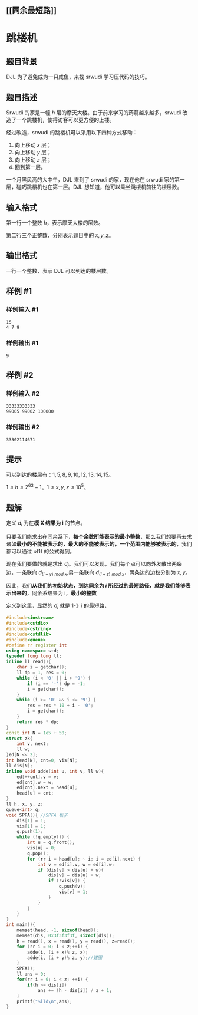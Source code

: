 ## [[同余最短路]] 
# 跳楼机

## 题目背景

DJL 为了避免成为一只咸鱼，来找 srwudi 学习压代码的技巧。

## 题目描述

Srwudi 的家是一幢 $h$ 层的摩天大楼。由于前来学习的蒟蒻越来越多，srwudi 改造了一个跳楼机，使得访客可以更方便的上楼。

经过改造，srwudi 的跳楼机可以采用以下四种方式移动：

1. 向上移动 $x$ 层；
2. 向上移动 $y$ 层；
3. 向上移动 $z$ 层；
4. 回到第一层。

一个月黑风高的大中午，DJL 来到了 srwudi 的家，现在他在 srwudi 家的第一层，碰巧跳楼机也在第一层。DJL 想知道，他可以乘坐跳楼机前往的楼层数。

## 输入格式

第一行一个整数 $h$，表示摩天大楼的层数。

第二行三个正整数，分别表示题目中的 $x, y, z$。

## 输出格式

一行一个整数，表示 DJL 可以到达的楼层数。

## 样例 #1

### 样例输入 #1

```
15
4 7 9
```

### 样例输出 #1

```
9
```

## 样例 #2

### 样例输入 #2

```
33333333333
99005 99002 100000
```

### 样例输出 #2

```
33302114671
```

## 提示

可以到达的楼层有：$1,5,8,9,10,12,13,14,15$。

$1 \le h \le 2^{63}-1$，$1 \le x,y,z \le 10^5$。

## 题解
定义 $d_{i}$ 为在**模 X 结果为 i** 的节点。

只要我们能求出在同余系下，**每个余数所能表示的最小整数**，那么我们想要再去求诸如**最小的不能被表示的，最大的不能被表示的，一个范围内能够被表示的**，我们都可以通过 $o(1)$ 的公式得到。

现在我们要做的就是求出 $d_{i}$。我们可以发现，我们每个点可以向外发散出两条边，一条联向 $d_{(i+y) \ mod \ x}$,另一条联向 $d_{(i+z) \ mod \ x}$，两条边的边权分别为 $x,y$。

因此，我们**从我们的初始状态，到达同余为 $i$ 所经过的最短路径，就是我们能够表示出来的**，同余系结果为 i，**最小的整数**

定义到这里，显然的 $d_{i}$ 就是 1-》i 的最短路，



```cpp
#include<iostream>
#include<cstdio>
#include<cstring>
#include<cstdlib>
#include<queue>
#define rr register int
using namespace std; 
typedef long long ll;
inline ll read(){
	char i = getchar();
	ll dp = 1, res = 0;
	while (i < '0' || i > '9') {
		if (i == '-') dp = -1;
		i = getchar();
	}
	while (i >= '0' && i <= '9') {
		res = res * 10 + i - '0';
		i = getchar();
	}
	return res * dp;
}
const int N = 1e5 + 50;
struct zk{
	int v, next;
	ll w;
}ed[N << 2];
int head[N], cnt=0, vis[N];
ll dis[N];
inline void adde(int u, int v, ll w){
	ed[++cnt].v = v;
	ed[cnt].w = w;
	ed[cnt].next = head[u];
	head[u] = cnt;
}
ll h, x, y, z;
queue<int> q;
void SPFA(){ //SPFA 板子 
	dis[1] = 1;
	vis[1] = 1;
	q.push(1);
	while (!q.empty()) {
		int u = q.front();
		vis[u] = 0;
		q.pop();
		for (rr i = head[u]; ~ i; i = ed[i].next) {
			int v = ed[i].v, w = ed[i].w;
			if (dis[v] > dis[u] + w){
				dis[v] = dis[u] + w;
				if (!vis[v]) {
					q.push(v);
					vis[v] = 1;
				}
			}
		}
	}
}
int main(){
	memset(head, -1, sizeof(head));
	memset(dis, 0x3f3f3f3f, sizeof(dis));
    h = read(), x = read(), y = read(), z=read();
    for (rr i = 0; i < z;++i) {
    	adde(i, (i + x)% z, x);
    	adde(i, (i + y)% z, y);//建图
    }
    SPFA();
    ll ans = 0;
    for(rr i = 0; i < z; ++i) {
    	if(h >= dis[i]) 
			ans += (h - dis[i]) / z + 1;
    }
    printf("%lld\n",ans);
}
```

